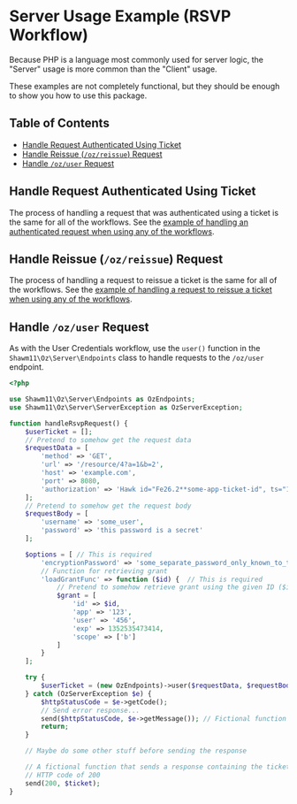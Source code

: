 Server Usage Example (RSVP Workflow)
====================================

Because PHP is a language most commonly used for server logic, the "Server"
usage is more common than the "Client" usage.

These examples are not completely functional, but they should be enough to show
you how to use this package.

Table of Contents
-----------------

- [Handle Request Authenticated Using Ticket](#handle-request-authenticated-using-ticket)
- [Handle Reissue (`/oz/reissue`) Request](#handle-reissue-ozreissue-request)
- [Handle `/oz/user` Request](#handle-ozuser-request)

Handle Request Authenticated Using Ticket
-----------------------------------------

The process of handling a request that was authenticated using a ticket is the
same for all of the workflows. See the [example of handling an authenticated
request when using any of the workflows](docs/usage-examples/all-workflows-server.md#handle-request-authenticated-using-ticket).

Handle Reissue (`/oz/reissue`) Request
--------------------------------------

The process of handling a request to reissue a ticket is the same for all of the
workflows. See the [example of handling a request to reissue a ticket when using
any of the workflows](docs/usage-examples/all-workflows-server.md#handle-request-authenticated-using-ticket).

Handle `/oz/user` Request
-------------------------

As with the User Credentials workflow, use the `user()` function in the
`Shawm11\Oz\Server\Endpoints` class to handle requests to the `/oz/user`
endpoint.

```php
<?php

use Shawm11\Oz\Server\Endpoints as OzEndpoints;
use Shawm11\Oz\Server\ServerException as OzServerException;

function handleRsvpRequest() {
    $userTicket = [];
    // Pretend to somehow get the request data
    $requestData = [
        'method' => 'GET',
        'url' => '/resource/4?a=1&b=2',
        'host' => 'example.com',
        'port' => 8080,
        'authorization' => 'Hawk id="Fe26.2**some-app-ticket-id", ts="1353832234", nonce="j4h3g2", ext="some-app-ext-data", mac="6R4rV5iE+NPoym+WwjeHzjAGXUtLNIxmo1vpMofpLAE="'
    ];
    // Pretend to somehow get the request body
    $requestBody = [
        'username' => 'some_user',
        'password' => 'this password is a secret'
    ];

    $options = [ // This is required
        'encryptionPassword' => 'some_separate_password_only_known_to_the_server_that_is_at_least_32_characters',
        // Function for retrieving grant
        'loadGrantFunc' => function ($id) {  // This is required
            // Pretend to somehow retrieve grant using the given ID ($id)
            $grant = [
                'id' => $id,
                'app' => '123',
                'user' => '456',
                'exp' => 1352535473414,
                'scope' => ['b']
            ]
        }
    ];

    try {
        $userTicket = (new OzEndpoints)->user($requestData, $requestBody, $options);
    } catch (OzServerException $e) {
        $httpStatusCode = $e->getCode();
        // Send error response...
        send($httpStatusCode, $e->getMessage()); // Fictional function
        return;
    }

    // Maybe do some other stuff before sending the response

    // A fictional function that sends a response containing the ticket with an
    // HTTP code of 200
    send(200, $ticket);
}
```

